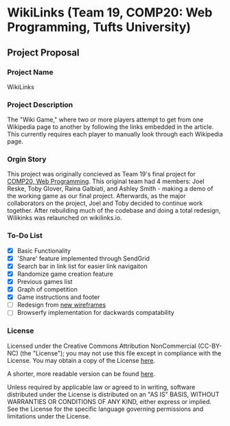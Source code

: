 # WikiLinks (Team 19, COMP20: Web Programming, Tufts University)

## Project Proposal

### Project Name

WikiLinks

### Project Description

The "Wiki Game," where two or more players attempt to get from one Wikipedia page to another by following the links embedded in the article. This currently requires each player to manually look through each Wikipedia page.

### Orgin Story

This project was originally concieved as Team 19's final project for [COMP20, Web Programming](https://tuftsdev.github.io/WebProgramming/). This original team had 4 members: Joel Reske, Toby Glover, Raina Galbiati, and Ashley Smith - making a demo of the working game as our final project. Afterwards, as the major collaborators on the project, Joel and Toby decided to continue work together. After rebuilding much of the codebase and doing a total redesign, Wilikinks was relaunched on wikilinks.io.

### To-Do List

- [x] Basic Functionality
- [x] 'Share' feature implemented through SendGrid
- [x] Search bar in link list for easier link navigaiton
- [x] Randomize game creation feature
- [x] Previous games list
- [x] Graph of competition
- [x] Game instructions and footer
- [ ] Redesign from [new wireframes](Wireframes/wireframes2.pdf)
- [ ] Browserfy implementation for dackwards compatability

### License

Licensed under the Creative Commons Attribution NonCommercial (CC-BY-NC) (the "License"); you may not use this file except in compliance with the License. You may obtain a copy of the License [here](https://creativecommons.org/licenses/by-nc/3.0/legalcode). 

A shorter, more readable version can be found [here](https://creativecommons.org/licenses/by-nc/3.0/).

Unless required by applicable law or agreed to in writing, software distributed under the License is distributed on an "AS IS" BASIS, WITHOUT WARRANTIES OR CONDITIONS OF ANY KIND, either express or implied. See the License for the specific language governing permissions and limitations under the License.
